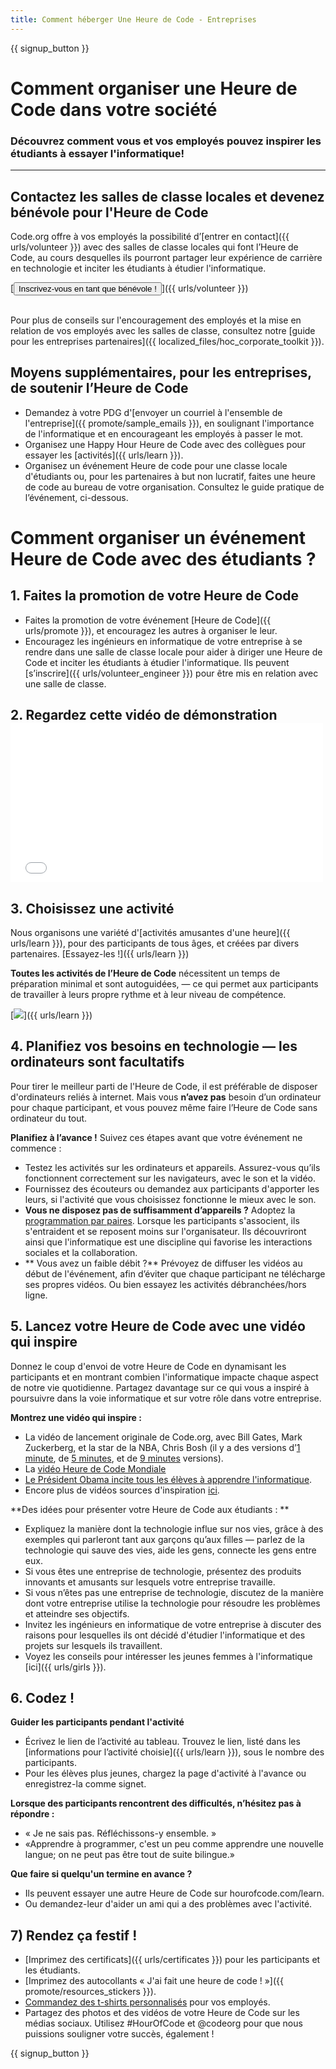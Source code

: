 ```yaml
---
title: Comment héberger Une Heure de Code - Entreprises
---
```


{{ signup_button }}

# Comment organiser une Heure de Code dans votre société
### Découvrez comment vous et vos employés pouvez inspirer les étudiants à essayer l'informatique!

***

## Contactez les salles de classe locales et devenez bénévole pour l'Heure de Code
Code.org offre à vos employés la possibilité d’[entrer en contact]({{ urls/volunteer }}) avec des salles de classe locales qui font l’Heure de Code, au cours desquelles ils pourront partager leur expérience de carrière en technologie et inciter les étudiants à étudier l'informatique.

[<button>Inscrivez-vous en tant que bénévole !
</button>]({{ urls/volunteer }})
<br>
<br>

Pour plus de conseils sur l'encouragement des employés et la mise en relation de vos employés avec les salles de classe, consultez notre [guide pour les entreprises partenaires]({{ localized_files/hoc_corporate_toolkit }}).

## Moyens supplémentaires, pour les entreprises, de soutenir l’Heure de Code

- Demandez à votre PDG d'[envoyer un courriel à l'ensemble de l'entreprise]({{ promote/sample_emails }}), en soulignant l'importance de l'informatique et en encourageant les employés à passer le mot.
- Organisez une Happy Hour Heure de Code avec des collègues pour essayer les [activités]({{ urls/learn }}).
- Organisez un événement Heure de code pour une classe locale d'étudiants ou, pour les partenaires à but non lucratif, faites une heure de code au bureau de votre organisation. Consultez le guide pratique de l’événement, ci-dessous.


# Comment organiser un événement Heure de Code avec des étudiants ?

## 1. Faites la promotion de votre Heure de Code
- Faites la promotion de votre événement [Heure de Code]({{ urls/promote }}), et encouragez les autres à organiser le leur.
- Encouragez les ingénieurs en informatique de votre entreprise à se rendre dans une salle de classe locale pour aider à diriger une Heure de Code et inciter les étudiants à étudier l'informatique. Ils peuvent [s’inscrire]({{ urls/volunteer_engineer }}) pour être mis en relation avec une salle de classe.

## 2. Regardez cette vidéo de démonstration  <iframe width="500" height="255" src="//www.youtube.com/embed/SrnvvWDm73k" frameborder="0" allowfullscreen mark="crwd-mark"></iframe>

## 3. Choisissez une activité
Nous organisons une variété d'[activités amusantes d'une heure]({{ urls/learn }}), pour des participants de tous âges, et créées par divers partenaires. [Essayez-les !]({{ urls/learn }})

**Toutes les activités de l’Heure de Code** nécessitent un temps de préparation minimal et sont autoguidées, — ce qui permet aux participants de travailler à leurs propre rythme et à leur niveau de compétence.

[<img src="/images/fit-700/tutorials.png" />]({{ urls/learn }})

## 4. Planifiez vos besoins en technologie — les ordinateurs sont facultatifs

Pour tirer le meilleur parti de l'Heure de Code, il est préférable de disposer d'ordinateurs reliés à internet. Mais vous **n’avez pas** besoin d’un ordinateur pour chaque participant, et vous pouvez même faire l’Heure de Code sans ordinateur du tout.

**Planifiez à l’avance !** Suivez ces étapes avant que votre événement ne commence :

- Testez les activités sur les ordinateurs et appareils. Assurez-vous qu’ils fonctionnent correctement sur les navigateurs, avec le son et la vidéo.
- Fournissez des écouteurs ou demandez aux participants d'apporter les leurs, si l'activité que vous choisissez fonctionne le mieux avec le son.
- **Vous ne disposez pas de suffisamment d’appareils ?** Adoptez la [programmation par paires](https://www.youtube.com/watch?v=vgkahOzFH2Q). Lorsque les participants s'associent, ils s'entraident et se reposent moins sur l'organisateur. Ils découvriront ainsi que l'informatique est une discipline qui favorise les interactions sociales et la collaboration.
- ** Vous avez un faible débit ?** Prévoyez de diffuser les vidéos au début de l'événement, afin d’éviter que chaque participant ne télécharge ses propres vidéos. Ou bien essayez les activités débranchées/hors ligne.

## 5.  Lancez votre Heure de Code avec une vidéo qui inspire
Donnez le coup d'envoi de votre Heure de Code en dynamisant les participants et en montrant combien l'informatique impacte chaque aspect de notre vie quotidienne. Partagez davantage sur ce qui vous a inspiré à poursuivre dans la voie informatique et sur votre rôle dans votre entreprise.

**Montrez une vidéo qui inspire :**

- La vidéo de lancement originale de Code.org, avec Bill Gates, Mark Zuckerberg, et la star de la NBA, Chris Bosh (il y a des versions d’[1 minute](https://www.youtube.com/watch?v=qYZF6oIZtfc), de [5 minutes](https://www.youtube.com/watch?v=nKIu9yen5nc), et de [9 minutes](https://www.youtube.com/watch?v=dU1xS07N-FA) versions).
- La [vidéo Heure de Code Mondiale](https://www.youtube.com/watch?v=KsOIlDT145A)
- [Le Président Obama incite tous les élèves à apprendre l'informatique](https://www.youtube.com/watch?v=6XvmhE1J9PY).
- Encore plus de vidéos sources d'inspiration [ici](https://www.youtube.com/playlist?list=PLzdnOPI1iJNfpD8i4Sx7U0y2MccnrNZuP).

**Des idées pour présenter votre Heure de Code aux étudiants : **

- Expliquez la manière dont la technologie influe sur nos vies, grâce à des exemples qui parleront tant aux garçons qu’aux filles — parlez de la technologie qui sauve des vies, aide les gens, connecte les gens entre eux.
- Si vous êtes une entreprise de technologie, présentez des produits innovants et amusants sur lesquels votre entreprise travaille.
- Si vous n’êtes pas une entreprise de technologie, discutez de la manière dont votre entreprise utilise la technologie pour résoudre les problèmes et atteindre ses objectifs.
- Invitez les ingénieurs en informatique de votre entreprise à discuter des raisons pour lesquelles ils ont décidé d'étudier l'informatique et des projets sur lesquels ils travaillent.
- Voyez les conseils pour intéresser les jeunes femmes à l'informatique [ici]({{ urls/girls }}).

## 6. Codez !
**Guider les participants pendant l'activité**

- Écrivez le lien de l’activité au tableau. Trouvez le lien, listé dans les [informations pour l’activité choisie]({{ urls/learn }}), sous le nombre des participants.
- Pour les élèves plus jeunes, chargez la page d'activité à l'avance ou enregistrez-la comme signet.

**Lorsque des participants rencontrent des difficultés, n’hésitez pas à répondre :**

- « Je ne sais pas. Réfléchissons-y ensemble. »
- «Apprendre à programmer, c'est un peu comme apprendre une nouvelle langue; on ne peut pas être tout de suite bilingue.»

**Que faire si quelqu'un termine en avance ?**

- Ils peuvent essayer une autre Heure de Code sur hourofcode.com/learn.
- Ou demandez-leur d'aider un ami qui a des problèmes avec l'activité.

## 7) Rendez ça festif !

- [Imprimez des certificats]({{ urls/certificates }}) pour les participants et les étudiants.
- [Imprimez des autocollants « J'ai fait une heure de code ! »]({{ promote/resources_stickers }}).
- [Commandez des t-shirts personnalisés](http://blog.code.org/post/132608499493/hour-of-code-shirts-and-more) pour vos employés.
- Partagez des photos et des vidéos de votre Heure de Code sur les médias sociaux. Utilisez #HourOfCode et @codeorg pour que nous puissions souligner votre succès, également !

{{ signup_button }}
